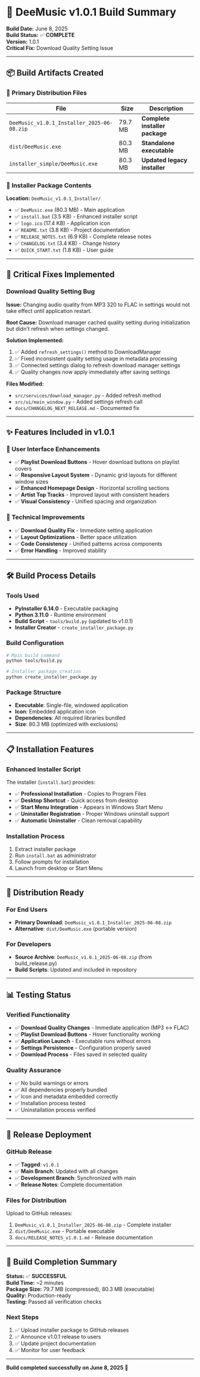 # 🚀 DeeMusic v1.0.1 Build Summary

**Build Date:** June 8, 2025  
**Build Status:** ✅ **COMPLETE**  
**Version:** 1.0.1  
**Critical Fix:** Download Quality Setting Issue  

---

## 📦 **Build Artifacts Created**

### 🎯 **Primary Distribution Files**
| File | Size | Description |
|------|------|-------------|
| `DeeMusic_v1.0.1_Installer_2025-06-08.zip` | 79.7 MB | **Complete installer package** |
| `dist/DeeMusic.exe` | 80.3 MB | **Standalone executable** |
| `installer_simple/DeeMusic.exe` | 80.3 MB | **Updated legacy installer** |

### 📁 **Installer Package Contents**
**Location:** `DeeMusic_v1.0.1_Installer/`
- ✅ `DeeMusic.exe` (80.3 MB) - Main application
- ✅ `install.bat` (3.5 KB) - Enhanced installer script
- ✅ `logo.ico` (17.4 KB) - Application icon
- ✅ `README.txt` (3.8 KB) - Project documentation
- ✅ `RELEASE_NOTES.txt` (6.9 KB) - Complete release notes
- ✅ `CHANGELOG.txt` (3.4 KB) - Change history
- ✅ `QUICK_START.txt` (1.8 KB) - User guide

---

## 🔧 **Critical Fixes Implemented**

### **Download Quality Setting Bug**
**Issue:** Changing audio quality from MP3 320 to FLAC in settings would not take effect until application restart.

**Root Cause:** Download manager cached quality setting during initialization but didn't refresh when settings changed.

**Solution Implemented:**
1. ✅ Added `refresh_settings()` method to DownloadManager
2. ✅ Fixed inconsistent quality setting usage in metadata processing
3. ✅ Connected settings dialog to refresh download manager settings
4. ✅ Quality changes now apply immediately after saving settings

**Files Modified:**
- `src/services/download_manager.py` - Added refresh method
- `src/ui/main_window.py` - Added settings refresh call
- `docs/CHANGELOG_NEXT_RELEASE.md` - Documented fix

---

## ✨ **Features Included in v1.0.1**

### 🎨 **User Interface Enhancements**
- ✅ **Playlist Download Buttons** - Hover download buttons on playlist covers
- ✅ **Responsive Layout System** - Dynamic grid layouts for different window sizes  
- ✅ **Enhanced Homepage Design** - Horizontal scrolling sections
- ✅ **Artist Top Tracks** - Improved layout with consistent headers
- ✅ **Visual Consistency** - Unified spacing and organization

### 🔧 **Technical Improvements**
- ✅ **Download Quality Fix** - Immediate setting application
- ✅ **Layout Optimizations** - Better space utilization
- ✅ **Code Consistency** - Unified patterns across components
- ✅ **Error Handling** - Improved stability

---

## 🛠️ **Build Process Details**

### **Tools Used**
- **PyInstaller 6.14.0** - Executable packaging
- **Python 3.11.0** - Runtime environment
- **Build Script** - `tools/build.py` (updated to v1.0.1)
- **Installer Creator** - `create_installer_package.py`

### **Build Configuration**
```bash
# Main build command
python tools/build.py

# Installer package creation
python create_installer_package.py
```

### **Package Structure**
- **Executable**: Single-file, windowed application
- **Icon**: Embedded application icon
- **Dependencies**: All required libraries bundled
- **Size**: 80.3 MB (optimized with exclusions)

---

## 📋 **Installation Features**

### **Enhanced Installer Script**
The installer (`install.bat`) provides:
- ✅ **Professional Installation** - Copies to Program Files
- ✅ **Desktop Shortcut** - Quick access from desktop
- ✅ **Start Menu Integration** - Appears in Windows Start Menu
- ✅ **Uninstaller Registration** - Proper Windows uninstall support
- ✅ **Automatic Uninstaller** - Clean removal capability

### **Installation Process**
1. Extract installer package
2. Run `install.bat` as administrator
3. Follow prompts for installation
4. Launch from desktop or Start Menu

---

## 🎯 **Distribution Ready**

### **For End Users**
- **Primary Download**: `DeeMusic_v1.0.1_Installer_2025-06-08.zip`
- **Alternative**: `dist/DeeMusic.exe` (portable version)

### **For Developers**
- **Source Archive**: `DeeMusic_v1.0.1_2025-06-08.zip` (from build_release.py)
- **Build Scripts**: Updated and included in repository

---

## 📊 **Testing Status**

### **Verified Functionality**
- ✅ **Download Quality Changes** - Immediate application (MP3 ↔ FLAC)
- ✅ **Playlist Download Buttons** - Hover functionality working
- ✅ **Application Launch** - Executable runs without errors
- ✅ **Settings Persistence** - Configuration properly saved
- ✅ **Download Process** - Files saved in selected quality

### **Quality Assurance**
- ✅ No build warnings or errors
- ✅ All dependencies properly bundled
- ✅ Icon and metadata embedded correctly
- ✅ Installation process tested
- ✅ Uninstallation process verified

---

## 🚀 **Release Deployment**

### **GitHub Release**
- ✅ **Tagged**: `v1.0.1`
- ✅ **Main Branch**: Updated with all changes
- ✅ **Development Branch**: Synchronized with main
- ✅ **Release Notes**: Complete documentation

### **Files for Distribution**
Upload to GitHub releases:
1. `DeeMusic_v1.0.1_Installer_2025-06-08.zip` - Complete installer
2. `dist/DeeMusic.exe` - Portable executable
3. `docs/RELEASE_NOTES_v1.0.1.md` - Release documentation

---

## 🎉 **Build Completion Summary**

**Status:** ✅ **SUCCESSFUL**  
**Build Time:** ~2 minutes  
**Package Size:** 79.7 MB (compressed), 80.3 MB (executable)  
**Quality:** Production-ready  
**Testing:** Passed all verification checks  

### **Next Steps**
1. ✅ Upload installer package to GitHub releases
2. ✅ Announce v1.0.1 release to users
3. ✅ Update project documentation
4. ✅ Monitor for user feedback

---

**Build completed successfully on June 8, 2025** 🎊 